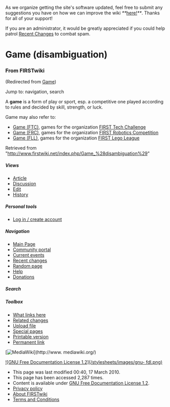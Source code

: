 As we organize getting the site's software updated, feel free to submit any
suggestions you have on how we can improve the wiki
_**_[here!](/index.php/User:Hallry/Suggestions "User:Hallry/Suggestions"
)_**_. Thanks for all of your support!

If you are an administrator, it would be greatly appreciated if you could help
patrol [Recent Changes](/index.php/Special:Recentchanges
"Special:Recentchanges" ) to combat spam.

# Game (disambiguation)

### From FIRSTwiki

(Redirected from [Game](/index.php?title=Game&redirect=no "Game" ))

Jump to: navigation, search

A **game** is a form of play or sport, esp. a competitive one played according
to rules and decided by skill, strength, or luck.

Game may also refer to:

  * [Game (FTC)](/index.php/Game_%28FTC%29 "Game \(FTC\)" ), games for the organization [FIRST Tech Challenge](/index.php/FIRST_Tech_Challenge "FIRST Tech Challenge" )
  * [Game (FRC)](/index.php/Game_%28FRC%29 "Game \(FRC\)" ), games for the organization [FIRST Robotics Competition](/index.php/FIRST_Robotics_Competition "FIRST Robotics Competition" )
  * [Game (FLL)](/index.php/Game_%28FLL%29 "Game \(FLL\)" ), games for the organization [FIRST Lego League](/index.php/FIRST_Lego_League "FIRST Lego League" )

Retrieved from
"<http://www.firstwiki.net/index.php/Game_%28disambiguation%29>"

##### Views

  * [Article](/index.php/Game_%28disambiguation%29)
  * [Discussion](/index.php?title=Talk:Game_%28disambiguation%29&action=edit)
  * [Edit](/index.php?title=Game_%28disambiguation%29&action=edit)
  * [History](/index.php?title=Game_%28disambiguation%29&action=history)

##### Personal tools

  * [Log in / create account](/index.php?title=Special:Userlogin&returnto=Game_\(disambiguation\))

[](/index.php/Main_Page "Main Page" )

##### Navigation

  * [Main Page](/index.php/Main_Page)
  * [Community portal](/index.php/FIRSTwiki:Community_portal)
  * [Current events](/index.php/Current_events)
  * [Recent changes](/index.php/Special:Recentchanges)
  * [Random page](/index.php/Special:Random)
  * [Help](/index.php/FIRSTwiki:Help)
  * [Donations](/index.php/FIRSTwiki:Site_support)

##### Search



##### Toolbox

  * [What links here](/index.php/Special:Whatlinkshere/Game_%28disambiguation%29)
  * [Related changes](/index.php/Special:Recentchangeslinked/Game_%28disambiguation%29)
  * [Upload file](/index.php/Special:Upload)
  * [Special pages](/index.php/Special:Specialpages)
  * [Printable version](/index.php?title=Game_%28disambiguation%29&printable=yes)
  * [Permanent link](/index.php?title=Game_%28disambiguation%29&oldid=75719)

[![MediaWiki](/skins/common/images/poweredby_mediawiki_88x31.png)](http://www.
mediawiki.org/)

[![GNU Free Documentation License 1.2](/stylesheets/images/gnu-
fdl.png)](http://www.gnu.org/copyleft/fdl.html)

  * This page was last modified 00:40, 17 March 2010.
  * This page has been accessed 2,287 times.
  * Content is available under [GNU Free Documentation License 1.2](http://www.gnu.org/copyleft/fdl.html "http://www.gnu.org/copyleft/fdl.html" ).
  * [Privacy policy](/index.php/FIRSTwiki:Privacy_policy "FIRSTwiki:Privacy policy" )
  * [About FIRSTwiki](/index.php/FIRSTwiki:About "FIRSTwiki:About" )
  * [Terms and Conditions](/index.php/FIRSTwiki:Terms_and_conditions "FIRSTwiki:Terms and conditions" )

